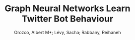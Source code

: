 ---
paperId: 28
author: Orozco, Albert M*; Lévy, Sacha; Rabbany, Reihaneh
title: Graph Neural Networks Learn Twitter Bot Behaviour
pdf: orozcocamacho_poster_55.pdf
poster: orozcocamacho_poster_55.png
alt: --
type: Poster
topic: Machine Learning
link: --
conference: neurips
year: 2020
tags: neurips-2020
---